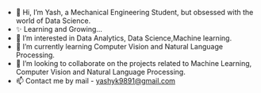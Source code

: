 - 👋 Hi, I’m Yash, a Mechanical Engineering Student, but obsessed with the world of Data Science.
- ✨ Learning and Growing...
- 👀 I’m interested in Data Analytics, Data Science,Machine learning. 
- 🌱 I’m currently learning Computer Vision and Natural Language Processing.
- 💞️ I’m looking to collaborate on the projects related to Machine Learning, Computer Vision and Natural Language Processing.
- 📫 Contact me by mail - yashyk9891@gmail.com

<!---
YashKumarYK/YashKumarYK is a ✨ special ✨ repository because its `README.md` (this file) appears on your GitHub profile.
You can click the Preview link to take a look at your changes.
--->
